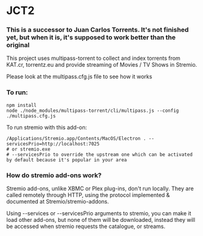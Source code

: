 # JCT2


### This is a successor to Juan Carlos Torrents. It's not finished yet, but when it is, it's supposed to work better than the original

This project uses multipass-torrent to collect and index torrents from KAT.cr, torrentz.eu and provide streaming of Movies / TV Shows in Stremio.

Please look at the multipass.cfg.js file to see how it works

### To run:
```
npm install
node ./node_modules/multipass-torrent/cli/multipass.js --config ./multipass.cfg.js
```

To run stremio with this add-on:
```
/Applications/Stremio.app/Contents/MacOS/Electron . --servicesPrio=http://localhost:7025
# or stremio.exe
# --servicesPrio to override the upstream one which can be activated by default because it's popular in your area
```

### How do stremio add-ons work?
Stremio add-ons, unlike XBMC or Plex plug-ins, don't run locally. They are called remotely through HTTP, using the protocol implemented & documented at Stremio/stremio-addons.

Using --services or --servicesPrio arguments to stremio, you can make it load other add-ons, but none of them will be downloaded, instead they will be accessed when stremio requests the catalogue, or streams.
